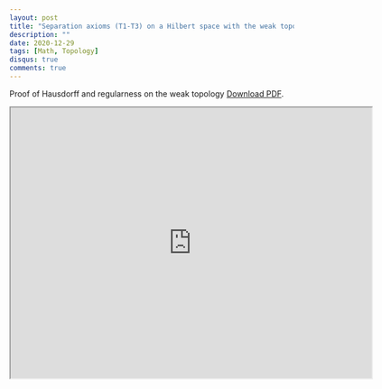 ```yaml
---
layout: post
title: "Separation axioms (T1-T3) on a Hilbert space with the weak topology"
description: ""
date: 2020-12-29
tags: [Math, Topology]
disqus: true
comments: true
---
```



Proof of Hausdorff and regularness on the  weak topology  <a href="pdfs/Weak.pdf">Download PDF</a>.


<div style="margin:0 auto;text-align:center">
<iframe src="https://drive.google.com/file/d/1uNrQFK_CGNvZa2Db2oeFQgWW9Y9uyx_R/preview" width="640" height="480" allow="autoplay"></iframe>

</div>
<!--more-->
